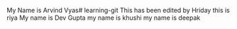 My Name is Arvind Vyas# learning-git
This has been edited by Hriday
this is riya
My name is Dev Gupta
my name is khushi
my name is deepak
